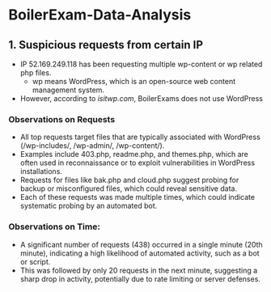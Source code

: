 # BoilerExam-Data-Analysis

## 1. Suspicious requests from certain IP
- IP 52.169.249.118 has been requesting multiple wp-content or wp related php files.
    - wp means WordPress, which is an open-source web content management system.
- However, according to _isitwp.com_, BoilerExams does not use WordPress

### Observations on Requests
- All top requests target files that are typically associated with WordPress (/wp-includes/, /wp-admin/, /wp-content/).
- Examples include 403.php, readme.php, and themes.php, which are often used in reconnaissance or to exploit vulnerabilities in WordPress installations.
- Requests for files like bak.php and cloud.php suggest probing for backup or misconfigured files, which could reveal sensitive data.
- Each of these requests was made multiple times, which could indicate systematic probing by an automated bot.

### Observations on Time:
- A significant number of requests (438) occurred in a single minute (20th minute), indicating a high likelihood of automated activity, such as a bot or script.
- This was followed by only 20 requests in the next minute, suggesting a sharp drop in activity, potentially due to rate limiting or server defenses.
